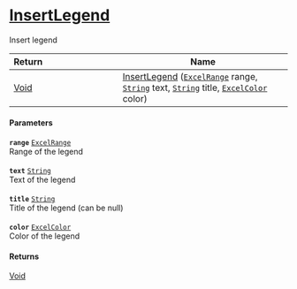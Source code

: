 # [InsertLegend](./ExcelHelper--InsertLegend.md)

Insert legend

| <span>Return&nbsp;&nbsp;&nbsp;&nbsp;&nbsp;&nbsp;&nbsp;&nbsp;&nbsp;&nbsp;&nbsp;&nbsp;&nbsp;&nbsp;&nbsp;&nbsp;&nbsp;&nbsp;&nbsp;&nbsp;&nbsp;&nbsp;&nbsp;&nbsp;&nbsp;&nbsp;&nbsp;&nbsp;&nbsp;&nbsp;</span> | Name | 
| --- | --- | 
| [Void](https://docs.microsoft.com/en-us/dotnet/api/System.Void) | [InsertLegend](./ExcelHelper--InsertLegend.md) ([`ExcelRange`](./ExcelHelper--InsertLegend.md) range, [`String`](https://docs.microsoft.com/en-us/dotnet/api/System.String) text, [`String`](https://docs.microsoft.com/en-us/dotnet/api/System.String) title, [`ExcelColor`](./../Excel/ExcelColor.md) color) | 


#### Parameters
**`range`**  [`ExcelRange`](./ExcelHelper--InsertLegend.md)<br>Range of the legend<br><br>**`text`**  [`String`](https://docs.microsoft.com/en-us/dotnet/api/System.String)<br>Text of the legend<br><br>**`title`**  [`String`](https://docs.microsoft.com/en-us/dotnet/api/System.String)<br>Title of the legend (can be null)<br><br>**`color`**  [`ExcelColor`](./../Excel/ExcelColor.md)<br>Color of the legend
#### Returns
[Void](https://docs.microsoft.com/en-us/dotnet/api/System.Void)<br>
